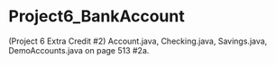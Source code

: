 # Project6_BankAccount
(Project 6 Extra Credit #2) Account.java, Checking.java, Savings.java, DemoAccounts.java on page 513 #2a.
